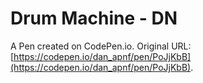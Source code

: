 # Drum Machine - DN

A Pen created on CodePen.io. Original URL: [https://codepen.io/dan_apnf/pen/PoJjKbB](https://codepen.io/dan_apnf/pen/PoJjKbB).


